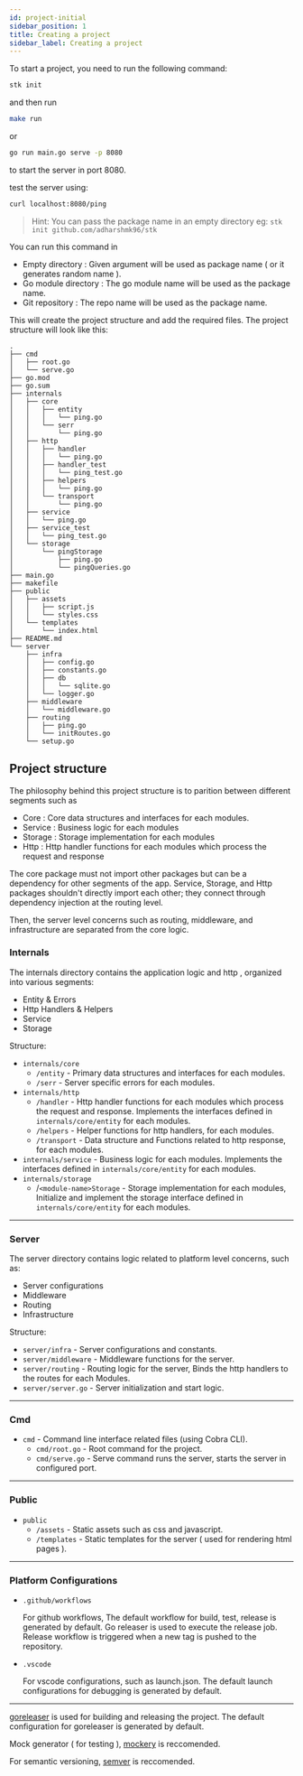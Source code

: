 ```yaml
---
id: project-initial
sidebar_position: 1
title: Creating a project
sidebar_label: Creating a project
---
```


To start a project, you need to run the following command:

```bash
stk init 
```

and then run

```bash
make run
```

or 

```bash
go run main.go serve -p 8080
```

to start the server in port 8080. 

test the server using: 
```bash
curl localhost:8080/ping
``` 

> Hint: You can pass the package name in an empty directory eg: `stk init github.com/adharshmk96/stk`

You can run this command in 
- Empty directory : Given argument will be used as  package name ( or it generates random name ).
- Go module directory : The go module name will be used as the package name.
- Git repository : The repo name will be used as the package name.


This will create the project structure and add the required files. The project structure will look like this:

```
.
├── cmd
│   ├── root.go
│   └── serve.go
├── go.mod
├── go.sum
├── internals
│   ├── core
│   │   ├── entity
│   │   │   └── ping.go
│   │   └── serr
│   │       └── ping.go
│   ├── http
│   │   ├── handler
│   │   │   └── ping.go
│   │   ├── handler_test
│   │   │   └── ping_test.go
│   │   ├── helpers
│   │   │   └── ping.go
│   │   └── transport
│   │       └── ping.go
│   ├── service
│   │   └── ping.go
│   ├── service_test
│   │   └── ping_test.go
│   └── storage
│       └── pingStorage
│           ├── ping.go
│           └── pingQueries.go
├── main.go
├── makefile
├── public
│   ├── assets
│   │   ├── script.js
│   │   └── styles.css
│   └── templates
│       └── index.html
├── README.md
└── server
    ├── infra
    │   ├── config.go
    │   ├── constants.go
    │   ├── db
    │   │   └── sqlite.go
    │   └── logger.go
    ├── middleware
    │   └── middleware.go
    ├── routing
    │   ├── ping.go
    │   └── initRoutes.go
    └── setup.go
```

## Project structure

The philosophy behind this project structure is to parition between different segments such as 

- Core : Core data structures and interfaces for each modules.
- Service : Business logic for each modules
- Storage : Storage implementation for each modules
- Http : Http handler functions for each modules which process the request and response

The core package must not import other packages but can be a dependency for other segments of the app. Service, Storage, and Http packages shouldn't directly import each other; they connect through dependency injection at the routing level.

Then, the server level concerns such as routing, middleware, and infrastructure are separated from the core logic.

### Internals

The internals directory contains the application logic and http , organized into various segments:
- Entity & Errors
- Http Handlers & Helpers
- Service
- Storage

Structure:

- `internals/core`
  - `/entity` - Primary data structures and interfaces for each modules.
  - `/serr`  - Server specific errors for each modules.
- `internals/http`
  - `/handler` - Http handler functions for each modules which process the request and response. Implements the interfaces defined in `internals/core/entity` for each modules.
  - `/helpers` - Helper functions for http handlers, for each modules.
  - `/transport` - Data structure and Functions related to http response, for each modules.
- `internals/service` - Business logic for each modules. Implements the interfaces defined in `internals/core/entity` for each modules.
- `internals/storage`
  - /`<module-name>Storage` - Storage implementation for each modules, Initialize and implement the storage interface defined in `internals/core/entity` for each modules.


---

### Server

The server directory contains logic related to platform level concerns, such as:
- Server configurations
- Middleware
- Routing
- Infrastructure

Structure:

- `server/infra` - Server configurations and constants.
- `server/middleware` - Middleware functions for the server.
- `server/routing` - Routing logic for the server, Binds the http handlers to the routes for each Modules.
- `server/server.go` - Server initialization and start logic.

---

### Cmd

- `cmd` - Command line interface related files (using Cobra CLI).
  - `cmd/root.go` - Root command for the project.
  - `cmd/serve.go` - Serve command runs the server, starts the server in configured port.

---

### Public

- `public` 
  - `/assets` - Static assets such as css and javascript.
  - `/templates` - Static templates for the server ( used for rendering html pages ).
  
---

### Platform Configurations

- `.github/workflows` 
  
  For github workflows, The default workflow for build, test, release is generated by default. Go releaser is used to execute the release job. Release workflow is triggered when a new tag is pushed to the repository.

- `.vscode`

  For vscode configurations, such as launch.json. The default launch configurations for debugging is generated by default.

---

[goreleaser](https://goreleaser.com/) is used for building and releasing the project. The default configuration for goreleaser is generated by default.

Mock generator ( for testing ), [mockery](https://github.com/vektra/mockery) is reccomended.

For semantic versioning, [semver](https://github.com/adharshmk96/semver) is reccomended.